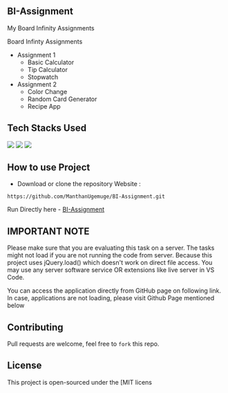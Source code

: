 ## BI-Assignment
My Board Infinity Assignments 

Board Infinty Assignments </br>
- Assignment 1
  - Basic Calculator
  - Tip Calculator
  - Stopwatch
- Assignment 2
  - Color Change
  - Random Card Generator
  - Recipe App

## Tech Stacks Used

<a target="_blank" href="https://www.w3schools.com/html/default.asp"><img src="https://img.shields.io/badge/html5%20-%23E34F26.svg?&style=for-the-badge&logo=html5&logoColor=white"></img></a>
<a target="_blank" href="https://www.w3schools.com/css/default.asp"><img src="https://img.shields.io/badge/css3%20-%231572B6.svg?&style=for-the-badge&logo=css3&logoColor=white"></img></a>
<a target="_blank" href="https://www.w3schools.com/js/default.asp"><img src="https://img.shields.io/badge/javascript%20-%23323330.svg?&style=for-the-badge&logo=javascript&logoColor=%23F7DF1E"></img></a>

## How to use Project

- Download or clone the repository Website : 

```
https://github.com/ManthanUgemuge/BI-Assignment.git
```
Run Directly here - [BI-Assignment](https://manthanugemuge.github.io/BI-Assignment/)

## IMPORTANT NOTE

Please make sure that you are evaluating this task on a server.
The tasks might not load if you are not running the code from server.
Because this project uses jQuery.load() which doesn't work on direct file access.
You may use any server software service OR extensions like live server in VS Code.

You can access the application directly from GitHub page on following link.
In case, applications are not loading, please visit Github Page mentioned below


## Contributing
Pull requests are welcome, feel free to ```fork``` this repo.

## License
This project is open-sourced under the [MIT licens
